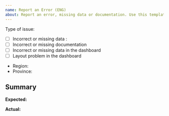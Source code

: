 ```yaml
---
name: Report an Error (ENG)
about: Report an error, missing data or documentation. Use this template if you are an English speaker
---
```


 <!--
Thank you for your interest in this repository.
Before making your contribution, please bear in mind that this is a data set with the sole intention of informing the public, maintained by a few staff of the Italian Civil Protection Agency.
While contributions and interest are welcome, we cannot respond to every request timeously.

Before you open an issue:
  - please check the other issues, including closed issues to see if someone else has already opened a similar issue.
  - delete above

-->

Type of issue:

- [ ] Incorrect or missing data : <!-- file -->
- [ ] Incorrect or missing documentation <!-- file -->
- [ ] Incorrect or missing data in the dashboard <!-- file -->
- [ ] Layout problem in the dashboard <!-- file -->

- Region:
- Province: 

## Summary

<!-- Provide a summary of the error, including which data set or file you are referring to. -->

**Expected:**

<!-- What data or information did you expect to find? -->

**Actual:** <!-- What data or information is actually present / missing / stated? -->
